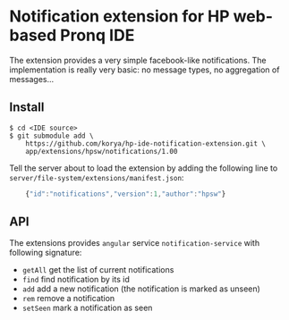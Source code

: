 # Notification extension for HP web-based Pronq IDE

The extension provides a very simple facebook-like notifications.
The implementation is really very basic: no message types, no aggregation of messages...

## Install

```shell
$ cd <IDE source>
$ git submodule add \
    https://github.com/korya/hp-ide-notification-extension.git \
    app/extensions/hpsw/notifications/1.00
```

Tell the server about to load the extension by adding the following line to
`server/file-system/extensions/manifest.json`:
```javascript
    {"id":"notifications","version":1,"author":"hpsw"}
```

## API

The extensions provides `angular` service `notification-service` with following signature:
 - `getAll` get the list of current notifications
 - `find` find notification by its id
 - `add` add a new notification (the notification is marked as unseen)
 - `rem` remove a notification
 - `setSeen` mark a notification as seen
